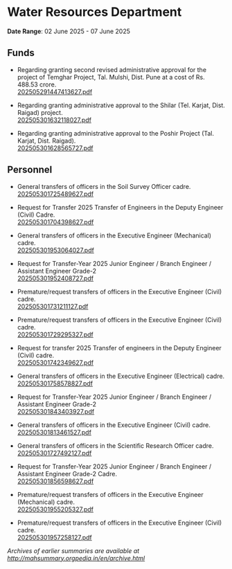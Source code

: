 # Water Resources Department

**Date Range**: 02 June 2025 - 07 June 2025


## Funds
- Regarding granting second revised administrative approval for the project of Temghar Project, Tal. Mulshi, Dist. Pune at a cost of Rs. 488.53 crore.\
  [202505291447413627.pdf](https://gr.maharashtra.gov.in/Site/Upload/Government%20Resolutions/English/202505291447413627.pdf)

- Regarding granting administrative approval to the Shilar (Tel. Karjat, Dist. Raigad) project.\
  [202505301632118027.pdf](https://gr.maharashtra.gov.in/Site/Upload/Government%20Resolutions/English/202505301632118027.pdf)

- Regarding granting administrative approval to the Poshir Project (Tal. Karjat, Dist. Raigad).\
  [202505301628565727.pdf](https://gr.maharashtra.gov.in/Site/Upload/Government%20Resolutions/English/202505301628565727.pdf)

## Personnel
- General transfers of officers in the Soil Survey Officer cadre.\
  [202505301725489627.pdf](https://gr.maharashtra.gov.in/Site/Upload/Government%20Resolutions/English/202505301725489627.pdf)

- Request for Transfer 2025 Transfer of Engineers in the Deputy Engineer (Civil) Cadre.\
  [202505301704398627.pdf](https://gr.maharashtra.gov.in/Site/Upload/Government%20Resolutions/English/202505301704398627.pdf)

- General transfers of officers in the Executive Engineer (Mechanical) cadre.\
  [202505301953064027.pdf](https://gr.maharashtra.gov.in/Site/Upload/Government%20Resolutions/English/202505301953064027.pdf)

- Request for Transfer-Year 2025 Junior Engineer / Branch Engineer / Assistant Engineer Grade-2\
  [202505301952408727.pdf](https://gr.maharashtra.gov.in/Site/Upload/Government%20Resolutions/English/202505301952408727.pdf)

- Premature/request transfers of officers in the Executive Engineer (Civil) cadre.\
  [202505301731211127.pdf](https://gr.maharashtra.gov.in/Site/Upload/Government%20Resolutions/English/202505301731211127.pdf)

- Premature/request transfers of officers in the Executive Engineer (Civil) cadre.\
  [202505301729295327.pdf](https://gr.maharashtra.gov.in/Site/Upload/Government%20Resolutions/English/202505301729295327.pdf)

- Request for transfer 2025 Transfer of engineers in the Deputy Engineer (Civil) cadre.\
  [202505301742349627.pdf](https://gr.maharashtra.gov.in/Site/Upload/Government%20Resolutions/English/202505301742349627....pdf)

- General transfers of officers in the Executive Engineer (Electrical) cadre.\
  [202505301758578827.pdf](https://gr.maharashtra.gov.in/Site/Upload/Government%20Resolutions/English/202505301758578827.pdf)

- Request for Transfer-Year 2025 Junior Engineer / Branch Engineer / Assistant Engineer Grade-2\
  [202505301843403927.pdf](https://gr.maharashtra.gov.in/Site/Upload/Government%20Resolutions/English/202505301843403927.pdf)

- General transfers of officers in the Executive Engineer (Civil) cadre.\
  [202505301813461527.pdf](https://gr.maharashtra.gov.in/Site/Upload/Government%20Resolutions/English/202505301813461527.pdf)

- General transfers of officers in the Scientific Research Officer cadre.\
  [202505301727492127.pdf](https://gr.maharashtra.gov.in/Site/Upload/Government%20Resolutions/English/202505301727492127...pdf)

- Request for Transfer-Year 2025 Junior Engineer / Branch Engineer / Assistant Engineer Grade-2 Cadre.\
  [202505301856598627.pdf](https://gr.maharashtra.gov.in/Site/Upload/Government%20Resolutions/English/202505301856598627.pdf)

- Premature/request transfers of officers in the Executive Engineer (Mechanical) cadre.\
  [202505301955205327.pdf](https://gr.maharashtra.gov.in/Site/Upload/Government%20Resolutions/English/202505301955205327.pdf)

- Premature/request transfers of officers in the Executive Engineer (Civil) cadre.\
  [202505301957258127.pdf](https://gr.maharashtra.gov.in/Site/Upload/Government%20Resolutions/English/202505301957258127.pdf)


*Archives of earlier summaries are available at http://mahsummary.orgpedia.in/en/archive.html*